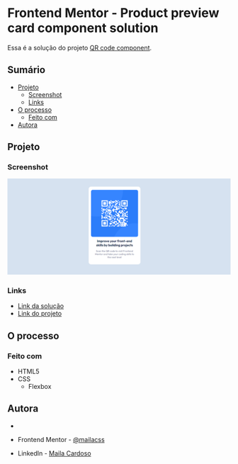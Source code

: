 # Frontend Mentor - Product preview card component solution
Essa é a solução do projeto [QR code component](https://www.frontendmentor.io/solutions/qr-code-screen-RJolZX2fSe).

## Sumário

 - [Projeto](#projeto)
    - [Screenshot](#screenshot)
    - [Links](#links)
  - [O processo](#o-processo)
    - [Feito com](#feito-com)
  - [Autora](#autora)

## Projeto

### Screenshot

![](./assets/images/desktopview.png)

### Links

- [Link da solução](https://mailacss.netlify.app/qr%20code/)
- [Link do projeto](https://www.frontendmentor.io/solutions/qr-code-screen-RJolZX2fSe)

## O processo

### Feito com

- HTML5
- CSS
  - Flexbox

## Autora
 - [<img src="https://avatars.githubusercontent.com/u/73539084?v=4" alt="" width=115> ](https://github.com/mailacss)

- Frontend Mentor - [@mailacss](https://www.frontendmentor.io/profile/mailacss)
- LinkedIn - [Maila Cardoso](https://www.linkedin.com/in/maila-cssantos/)

